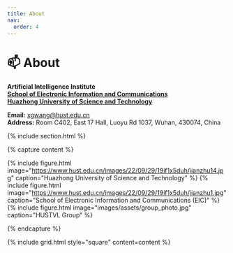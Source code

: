 ```yaml
---
title: About
nav:
  order: 4
---
```


# 📫 About

**Artificial Intelligence Institute**
<br>
**[School of Electronic Information and Communications](http://english.eic.hust.edu.cn/)**
<br>
**[Huazhong University of Science and Technology](https://www.hust.edu.cn/)**

**Email:** xgwang@hust.edu.cn
<br>
**Address:** Room C402, East 17 Hall, Luoyu Rd 1037, Wuhan, 430074, China
<br>

{% include section.html %}

{% capture content %}

{% include figure.html image="https://www.hust.edu.cn/images/22/09/29/19if1x5duh/jianzhu14.jpg" caption="Huazhong University of Science and Technology" %}
{% include figure.html image="https://www.hust.edu.cn/images/22/09/29/19if1x5duh/jianzhu1.jpg" caption="School of Electronic Information and Communications (EIC)" %}
{% include figure.html image="images/assets/group_photo.jpg" caption="HUSTVL Group" %}

{% endcapture %}

{% include grid.html style="square" content=content %}

